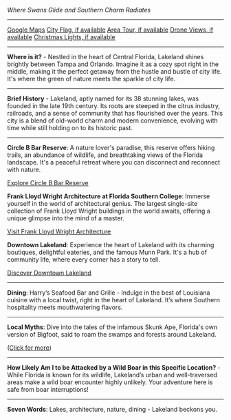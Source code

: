 *Where Swans Glide and Southern Charm Radiates*

---

[Google Maps](https://www.google.com/maps/place/Lakeland,+FL/data=!3m1!1e3)
[City Flag, if available](https://www.google.com/search?tbm=isch&q=Lakeland+FL+Flag+Picture)
[Area Tour, if available](https://www.youtube.com/results?search_query=Lakeland+FL+4k+tour)
[Drone Views, if available](https://www.youtube.com/results?search_query=Lakeland+FL+4k+drone)
[Christmas Lights, if available](https://www.youtube.com/results?search_query=Lakeland+FL+christmas+lights&sp=CAI%253D)

---

**Where is it?** - Nestled in the heart of Central Florida, Lakeland shines brightly between Tampa and Orlando. Imagine it as a cozy spot right in the middle, making it the perfect getaway from the hustle and bustle of city life. It's where the green of nature meets the sparkle of city life.

---

**Brief History** - Lakeland, aptly named for its 38 stunning lakes, was founded in the late 19th century. Its roots are steeped in the citrus industry, railroads, and a sense of community that has flourished over the years. This city is a blend of old-world charm and modern convenience, evolving with time while still holding on to its historic past.

---

**Circle B Bar Reserve**: A nature lover's paradise, this reserve offers hiking trails, an abundance of wildlife, and breathtaking views of the Florida landscape. It's a peaceful retreat where you can disconnect and reconnect with nature.

  [Explore Circle B Bar Reserve](https://www.youtube.com/results?search_query=Lakeland+FL+Circle+B+Bar+Reserve)

**Frank Lloyd Wright Architecture at Florida Southern College**: Immerse yourself in the world of architectural genius. The largest single-site collection of Frank Lloyd Wright buildings in the world awaits, offering a unique glimpse into the mind of a master.

  [Visit Frank Lloyd Wright Architecture](https://www.youtube.com/results?search_query=Lakeland+FL+Frank+Lloyd+Wright)

**Downtown Lakeland**: Experience the heart of Lakeland with its charming boutiques, delightful eateries, and the famous Munn Park. It's a hub of community life, where every corner has a story to tell.

  [Discover Downtown Lakeland](https://www.youtube.com/results?search_query=Downtown+Lakeland+FL)

---

**Dining**: Harry’s Seafood Bar and Grille - Indulge in the best of Louisiana cuisine with a local twist, right in the heart of Lakeland. It’s where Southern hospitality meets mouthwatering flavors.

---

**Local Myths**: Dive into the tales of the infamous Skunk Ape, Florida's own version of Bigfoot, said to roam the swamps and forests around Lakeland. 

([Click for more](https://www.google.com/search?q=Lakeland+FL+Skunk+Ape))

---

**How Likely Am I to be Attacked by a Wild Boar in this Specific Location?** - While Florida is known for its wildlife, Lakeland’s urban and well-traversed areas make a wild boar encounter highly unlikely. Your adventure here is safe from boar interruptions!

---

**Seven Words**: Lakes, architecture, nature, dining - Lakeland beckons you.